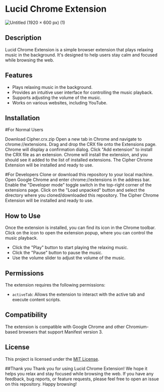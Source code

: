 # Lucid Chrome Extension

![Untitled (1920 × 600 px) (1)](https://github.com/AnkitNayak-eth/Lucid-Chrome-Extension/assets/52006128/1fd62ec6-32b1-4f41-a813-3ce663b61d4b)


## Description

Lucid Chrome Extension is a simple browser extension that plays relaxing music in the background. It's designed to help users stay calm and focused while browsing the web.

## Features

- Plays relaxing music in the background.
- Provides an intuitive user interface for controlling the music playback.
- Supports adjusting the volume of the music.
- Works on various websites, including YouTube.

## Installation

#For Normal Users

Download Cipher.crx.zip
Open a new tab in Chrome and navigate to chrome://extensions.
Drag and drop the CRX file onto the Extensions page.
Chrome will display a confirmation dialog. Click "Add extension" to install the CRX file as an extension.
Chrome will install the extension, and you should see it added to the list of installed extensions.
The Cipher Chrome Extension will be installed and ready to use.

#For Developers
Clone or download this repository to your local machine.
Open Google Chrome and enter chrome://extensions in the address bar.
Enable the "Developer mode" toggle switch in the top-right corner of the extensions page.
Click on the "Load unpacked" button and select the directory where you cloned/downloaded this repository.
The Cipher Chrome Extension will be installed and ready to use.

## How to Use

Once the extension is installed, you can find its icon in the Chrome toolbar. Click on the icon to open the extension popup, where you can control the music playback.

- Click the "Play" button to start playing the relaxing music.
- Click the "Pause" button to pause the music.
- Use the volume slider to adjust the volume of the music.

## Permissions

The extension requires the following permissions:

- `activeTab`: Allows the extension to interact with the active tab and execute content scripts.

## Compatibility

The extension is compatible with Google Chrome and other Chromium-based browsers that support Manifest version 3.

## License

This project is licensed under the [MIT License](/path/to/license/file).

##Thank you
Thank you for using Lucid Chrome Extension! We hope it helps you relax and stay focused while browsing the web. If you have any feedback, bug reports, or feature requests, please feel free to open an issue on this repository. Happy browsing!

